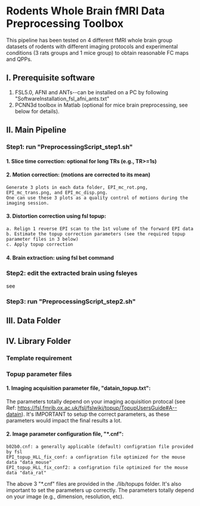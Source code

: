 # Rodents Whole Brain fMRI Data Preprocessing Toolbox
This pipeline has been tested on 4 different fMRI whole brain group datasets of rodents with different imaging protocols and experimental conditions (3 rats groups and 1 mice group) to obtain reasonable FC maps and QPPs.

## I. Prerequisite software
1. FSL5.0, AFNI and ANTs--can be installed on a PC by following "SoftwareInstallation_fsl_afni_ants.txt"
2. PCNN3d toolbox in Matlab (optional for mice brain preprocessing, see below for details). 

## II. Main Pipeline
### Step1: run "PreprocessingScript_step1.sh"
#### 1. Slice time correction: optional for long TRs (e.g., TR>=1s)
#### 2. Motion correction: (motions are corrected to its mean)
    Generate 3 plots in each data folder, EPI_mc_rot.png, EPI_mc_trans.png, and EPI_mc_disp.png. 
    One can use these 3 plots as a quality control of motions during the imaging session.
#### 3. Distortion correction using fsl topup: 
    a. Relign 1 reverse EPI scan to the 1st volume of the forward EPI data 
    b. Estimate the topup correction parameters (see the required topup parameter files in 3 below) 
    c. Apply topup correction
#### 4. Brain extraction: using fsl bet command
### Step2: edit the extracted brain using fsleyes
see 
### Step3: run "PreprocessingScript_step2.sh"

## III. Data Folder
## IV. Library Folder
### Template requirement
### Topup parameter files
#### 1. Imaging acquisition parameter file, "datain_topup.txt": 
  The parameters totally depend on your imaging acquisition protocal (see Ref: https://fsl.fmrib.ox.ac.uk/fsl/fslwiki/topup/TopupUsersGuide#A--datain). It's IMPORTANT to setup the correct parameters, as these parameters would impact the final results a lot.
#### 2. Image parameter configuration file, "\*.cnf": 
    b02b0.cnf: a generally applicable (default) configration file provided by fsl 
    EPI_topup_HLL_fix_conf: a configration file optimized for the mouse data "data_mouse"
    EPI_topup_HLL_fix_conf2: a configration file optimized for the mouse data "data_rat"
The above 3 "\*.cnf" files are provided in the ./lib/topups folder. It's also important to set the parameters up correctly. The parameters totally depend on your image (e.g., dimension, resolution, etc). 
  




